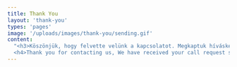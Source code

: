 ```yaml
---
title: Thank You
layout: 'thank-you'
types: 'pages'
image: '/uploads/images/thank-you/sending.gif'
content:
  "<h3>Köszönjük, hogy felvette velünk a kapcsolatot. Megkaptuk híváskérését és hamarosan keresni fogjuk Önt.</h3>
  <h4>Thank you for contacting us, We have received your call request submission and we'll be in touch shortly</h4>"
---
```

